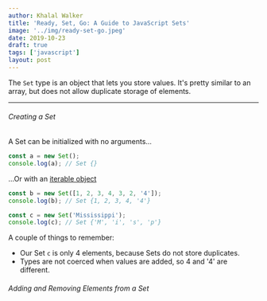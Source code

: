 ```yaml
---
author: Khalal Walker
title: 'Ready, Set, Go: A Guide to JavaScript Sets'
image: '../img/ready-set-go.jpeg'
date: 2019-10-23
draft: true
tags: ['javascript']
layout: post
---
```


The `Set` type is an object that lets you store values. It's pretty similar to an array, but does not allow duplicate storage of elements.

---

###### Creating a Set

A Set can be initialized with no arguments...

```javascript
const a = new Set();
console.log(a); // Set {}
```

...Or with an [iterable object](https://developer.mozilla.org/en-US/docs/Web/JavaScript/Reference/Iteration_protocols#Built-in_iterables)

```javascript
const b = new Set([1, 2, 3, 4, 3, 2, '4']);
console.log(b); // Set {1, 2, 3, 4, '4'}

const c = new Set('Mississippi');
console.log(c); // Set {'M', 'i', 's', 'p'}
```

A couple of things to remember:

- Our Set `c` is only 4 elements, because Sets do not store duplicates.
- Types are not coerced when values are added, so 4 and '4' are different.

###### Adding and Removing Elements from a Set

